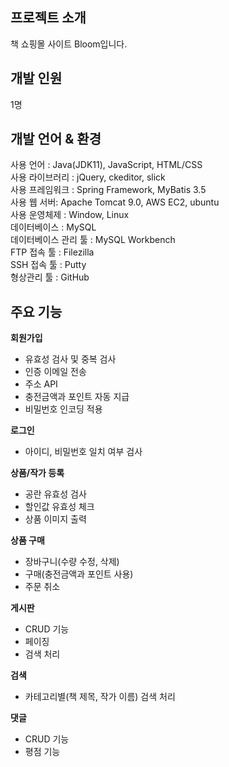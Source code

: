 ## 프로젝트 소개
책 쇼핑몰 사이트 Bloom입니다.

## 개발 인원
1명

## 개발 언어 & 환경
사용 언어 : Java(JDK11), JavaScript, HTML/CSS  
사용 라이브러리 : jQuery, ckeditor, slick  
사용 프레임워크 : Spring Framework, MyBatis 3.5  
사용 웹 서버:  Apache Tomcat 9.0, AWS EC2, ubuntu  
사용 운영체제 : Window, Linux  
데이터베이스 : MySQL  
데이터베이스 관리 툴 : MySQL Workbench  
FTP 접속 툴 : Filezilla  
SSH 접속 툴 : Putty  
형상관리 툴 : GitHub

## 주요 기능

**회원가입**
 * 유효성 검사 및 중복 검사
 * 인증 이메일 전송
 * 주소 API
 * 충전금액과 포인트 자동 지급
 * 비밀번호 인코딩 적용
 
**로그인**
 * 아이디, 비밀번호 일치 여부 검사
 
 **상품/작가 등록**
 * 공란 유효성 검사
 * 할인값 유효성 체크
 * 상품 이미지 출력
 
 **상품 구매**
 * 장바구니(수량 수정, 삭제)
 * 구매(충전금액과 포인트 사용)
 * 주문 취소
 
 **게시판**
 * CRUD 기능
 * 페이징
 * 검색 처리
 
 **검색**
 * 카테고리별(책 제목, 작가 이름) 검색 처리
 
 **댓글**
 * CRUD 기능
 * 평점 기능
 
 
 
 
 




